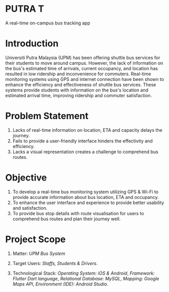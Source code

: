 # PUTRA T
A real-time on-campus bus tracking app

# Introduction

Universiti Putra Malaysia (UPM) has been offering shuttle bus services for their students to move around campus.
However, the lack of information on the bus's estimated time of arrivals, current occupancy, and location has resulted in low ridership and inconvenience for commuters.
Real-time monitoring systems using GPS and internet connection have been shown to enhance the efficiency and effectiveness of shuttle bus services.
These systems provide students with information on the bus's location and estimated arrival time, improving ridership and commuter satisfaction.

# Problem Statement

1. Lacks of real-time information on location, ETA and capacity delays the journey.
2. Fails to provide a user-friendly interface hinders the effectivity and efficiency.
3. Lacks a visual representation creates a challenge to comprehend bus routes.

# Objective

1. To develop a real-time bus monitoring system utilizing GPS & Wi-Fi to provide accurate information about bus location, ETA and occupancy.
2. To enhance the user interface and experience to provide better usability and satisfaction.
3. To provide bus stop details with route visualisation for users to comprehend bus routes and plan their journey well.

# Project Scope

1. Matter:
   _UPM Bus System_

2. Target Users:
   _Staffs, Students & Drivers_.

3. Technological Stack:
   _Operating System: iOS & Android_,
   _Framework: Flutter Dart language_,
   _Relational Database: MySQL_,
   _Mapping: Google Maps API_,
   _Environment (IDE): Android Studio_.
